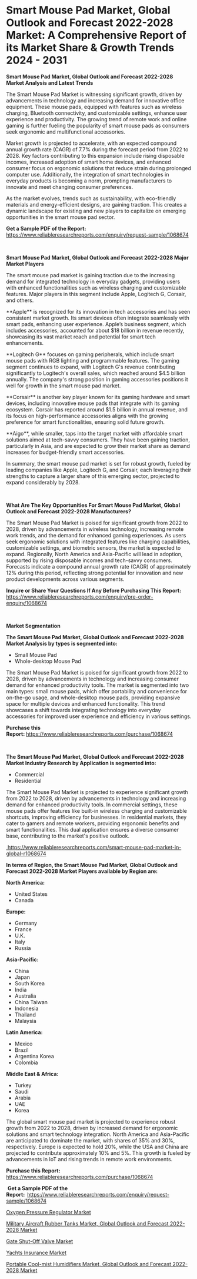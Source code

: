 <p><h1>Smart Mouse Pad Market, Global Outlook and Forecast 2022-2028 Market: A Comprehensive Report of its Market Share & Growth Trends 2024 - 2031</h1></p><p><strong>Smart Mouse Pad Market, Global Outlook and Forecast 2022-2028 Market Analysis and Latest Trends</strong></p>
<p><p>The Smart Mouse Pad Market is witnessing significant growth, driven by advancements in technology and increasing demand for innovative office equipment. These mouse pads, equipped with features such as wireless charging, Bluetooth connectivity, and customizable settings, enhance user experience and productivity. The growing trend of remote work and online gaming is further fueling the popularity of smart mouse pads as consumers seek ergonomic and multifunctional accessories.</p><p>Market growth is projected to accelerate, with an expected compound annual growth rate (CAGR) of 7.7% during the forecast period from 2022 to 2028. Key factors contributing to this expansion include rising disposable incomes, increased adoption of smart home devices, and enhanced consumer focus on ergonomic solutions that reduce strain during prolonged computer use. Additionally, the integration of smart technologies in everyday products is becoming a norm, prompting manufacturers to innovate and meet changing consumer preferences.</p><p>As the market evolves, trends such as sustainability, with eco-friendly materials and energy-efficient designs, are gaining traction. This creates a dynamic landscape for existing and new players to capitalize on emerging opportunities in the smart mouse pad sector.</p></p>
<p><strong>Get a Sample PDF of the Report:&nbsp;</strong> <a href="https://www.reliableresearchreports.com/enquiry/request-sample/1068674">https://www.reliableresearchreports.com/enquiry/request-sample/1068674</a></p>
<p>&nbsp;</p>
<p><strong>Smart Mouse Pad Market, Global Outlook and Forecast 2022-2028 Major Market Players</strong></p>
<p><p>The smart mouse pad market is gaining traction due to the increasing demand for integrated technology in everyday gadgets, providing users with enhanced functionalities such as wireless charging and customizable features. Major players in this segment include Apple, Logitech G, Corsair, and others. </p><p>**Apple** is recognized for its innovation in tech accessories and has seen consistent market growth. Its smart devices often integrate seamlessly with smart pads, enhancing user experience. Apple’s business segment, which includes accessories, accounted for about $18 billion in revenue recently, showcasing its vast market reach and potential for smart tech enhancements.</p><p>**Logitech G** focuses on gaming peripherals, which include smart mouse pads with RGB lighting and programmable features. The gaming segment continues to expand, with Logitech G's revenue contributing significantly to Logitech's overall sales, which reached around $4.5 billion annually. The company's strong position in gaming accessories positions it well for growth in the smart mouse pad market.</p><p>**Corsair** is another key player known for its gaming hardware and smart devices, including innovative mouse pads that integrate with its gaming ecosystem. Corsair has reported around $1.5 billion in annual revenue, and its focus on high-performance accessories aligns with the growing preference for smart functionalities, ensuring solid future growth.</p><p>**Aigo**, while smaller, taps into the target market with affordable smart solutions aimed at tech-savvy consumers. They have been gaining traction, particularly in Asia, and are expected to grow their market share as demand increases for budget-friendly smart accessories.</p><p>In summary, the smart mouse pad market is set for robust growth, fueled by leading companies like Apple, Logitech G, and Corsair, each leveraging their strengths to capture a larger share of this emerging sector, projected to expand considerably by 2028.</p></p>
<p>&nbsp;</p>
<p><strong>What Are The Key Opportunities For Smart Mouse Pad Market, Global Outlook and Forecast 2022-2028 Manufacturers?</strong></p>
<p><p>The Smart Mouse Pad Market is poised for significant growth from 2022 to 2028, driven by advancements in wireless technology, increasing remote work trends, and the demand for enhanced gaming experiences. As users seek ergonomic solutions with integrated features like charging capabilities, customizable settings, and biometric sensors, the market is expected to expand. Regionally, North America and Asia-Pacific will lead in adoption, supported by rising disposable incomes and tech-savvy consumers. Forecasts indicate a compound annual growth rate (CAGR) of approximately 12% during this period, reflecting strong potential for innovation and new product developments across various segments.</p></p>
<p><strong>Inquire or Share Your Questions If Any Before Purchasing This Report:</strong> <a href="https://www.reliableresearchreports.com/enquiry/pre-order-enquiry/1068674">https://www.reliableresearchreports.com/enquiry/pre-order-enquiry/1068674</a></p>
<p>&nbsp;</p>
<p><strong>Market Segmentation</strong></p>
<p><strong>The Smart Mouse Pad Market, Global Outlook and Forecast 2022-2028 Market Analysis by types is segmented into:</strong></p>
<p><ul><li>Small Mouse Pad</li><li>Whole-desktop Mouse Pad</li></ul></p>
<p><p>The Smart Mouse Pad Market is poised for significant growth from 2022 to 2028, driven by advancements in technology and increasing consumer demand for enhanced productivity tools. The market is segmented into two main types: small mouse pads, which offer portability and convenience for on-the-go usage, and whole-desktop mouse pads, providing expansive space for multiple devices and enhanced functionality. This trend showcases a shift towards integrating technology into everyday accessories for improved user experience and efficiency in various settings.</p></p>
<p><strong>Purchase this Report:&nbsp;</strong><a href="https://www.reliableresearchreports.com/purchase/1068674">https://www.reliableresearchreports.com/purchase/1068674</a></p>
<p>&nbsp;</p>
<p><strong>The Smart Mouse Pad Market, Global Outlook and Forecast 2022-2028 Market Industry Research by Application is segmented into:</strong></p>
<p><ul><li>Commercial</li><li>Residential</li></ul></p>
<p><p>The Smart Mouse Pad Market is projected to experience significant growth from 2022 to 2028, driven by advancements in technology and increasing demand for enhanced productivity tools. In commercial settings, these mouse pads offer features like built-in wireless charging and customizable shortcuts, improving efficiency for businesses. In residential markets, they cater to gamers and remote workers, providing ergonomic benefits and smart functionalities. This dual application ensures a diverse consumer base, contributing to the market's positive outlook.</p></p>
<p><a href="https://www.reliableresearchreports.com/smart-mouse-pad-market-in-global-r1068674">&nbsp;https://www.reliableresearchreports.com/smart-mouse-pad-market-in-global-r1068674</a></p>
<p><strong>In terms of Region, the Smart Mouse Pad Market, Global Outlook and Forecast 2022-2028 Market Players available by Region are:</strong></p>
<p>
    <p> <strong> North America: </strong>
        <ul>
            <li>United States</li>
            <li>Canada</li>
        </ul>
        </p> 
    <p> <strong> Europe: </strong>
        <ul>
            <li>Germany</li>
            <li>France</li>
            <li>U.K.</li>
            <li>Italy</li>
            <li>Russia</li>
        </ul>
        </p> 
    <p> <strong> Asia-Pacific: </strong>
        <ul>
            <li>China</li>
            <li>Japan</li>
            <li>South Korea</li>
            <li>India</li>
            <li>Australia</li>
            <li>China Taiwan</li>
            <li>Indonesia</li>
            <li>Thailand</li>
            <li>Malaysia</li>
        </ul>
        </p> 
    <p> <strong> Latin America: </strong>
        <ul>
            <li>Mexico</li>
            <li>Brazil</li>
            <li>Argentina Korea</li>
            <li>Colombia</li>
        </ul>
        </p> 
    <p> <strong> Middle East & Africa: </strong>
        <ul>
            <li>Turkey</li>
            <li>Saudi</li>
            <li>Arabia</li>
            <li>UAE</li>
            <li>Korea</li>
        </ul>
    </p>
    </p>
<p><p>The global smart mouse pad market is projected to experience robust growth from 2022 to 2028, driven by increased demand for ergonomic solutions and smart technology integration. North America and Asia-Pacific are anticipated to dominate the market, with shares of 35% and 30%, respectively. Europe is expected to hold 20%, while the USA and China are projected to contribute approximately 10% and 5%. This growth is fueled by advancements in IoT and rising trends in remote work environments.</p></p>
<p><strong>Purchase this Report: </strong><a href="https://www.reliableresearchreports.com/purchase/1068674">https://www.reliableresearchreports.com/purchase/1068674</a></p>
<p>&nbsp;<strong>Get a Sample PDF of the Report:&nbsp;&nbsp;</strong><a href="https://www.reliableresearchreports.com/enquiry/request-sample/1068674">https://www.reliableresearchreports.com/enquiry/request-sample/1068674</a></p>
<p><strong></strong></p>
<p><p><a href="https://www.linkedin.com/pulse/oxygen-pressure-regulator-market-global-regional-analysis-sxrke?trackingId=1bJ9oY6XQFGSC0HYGtisZA%3D%3D">Oxygen Pressure Regulator Market</a></p><p><a href="https://github.com/rahu1506/Market-Research-Report-List-5/blob/main/military-aircraft-rubber-tanks-market-global-outlook-and-forecast-2022-2028-market.md">Military Aircraft Rubber Tanks Market, Global Outlook and Forecast 2022-2028 Market</a></p><p><a href="https://issuu.com/reportprime-2/docs/gate-shut-off-valve-market-size-203_dd2564ef7ca3c5">Gate Shut-Off Valve Market</a></p><p><a href="https://www.linkedin.com/pulse/navigating-global-yachts-insurance-market-landscape-trends-f8zye?trackingId=5mfgWqLPSDy%2F9yy%2Fwm8B3w%3D%3D">Yachts Insurance Market</a></p><p><a href="https://github.com/FassouRP/Market-Research-Report-List-6/blob/main/portable-cool-mist-humidifiers-market-global-outlook-and-forecast-2022-2028-market.md">Portable Cool-mist Humidifiers Market, Global Outlook and Forecast 2022-2028 Market</a></p></p>